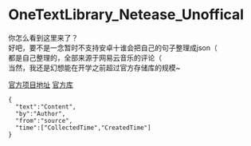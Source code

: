 # OneTextLibrary_Netease_Unoffical
你怎么看到这里来了？  
好吧，要不是一念暂时不支持安卓十谁会把自己的句子整理成json（  
都是自己整理的，全部来源于网易云音乐的评论（  
当然，我还是幻想能在开学之前超过官方存储库的规模~  

[官方项目地址](https://github.com/lz233/OneText_For_Android)
[官方库](https://github.com/lz233/OneText_For_Android)
~~~
{
  "text":"Content",
  "by":"Author",
  "from":"source",
  "time":["CollectedTime","CreatedTime"]
}
~~~
